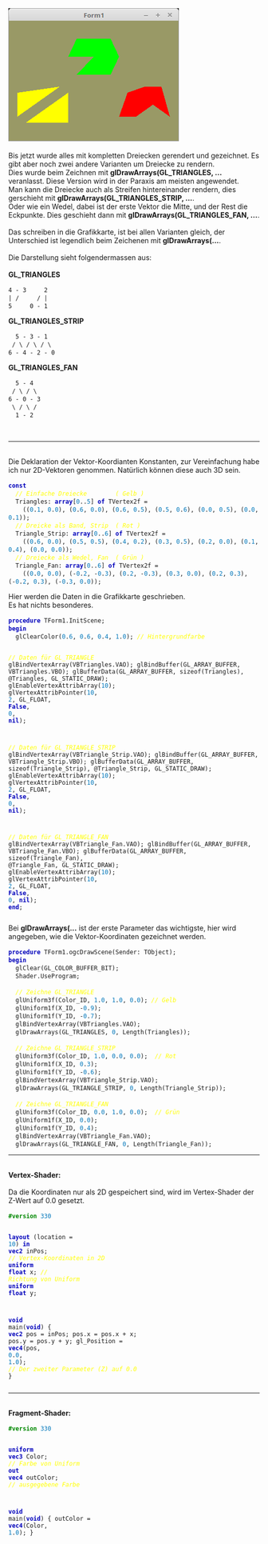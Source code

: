 <html>
<img src="image.png" alt="Selfhtml"><br><br>
Bis jetzt wurde alles mit kompletten Dreiecken gerendert und gezeichnet. Es gibt aber noch zwei andere Varianten um Dreiecke zu rendern.<br>
Dies wurde beim Zeichnen mit <b>glDrawArrays(GL_TRIANGLES, ...</b> veranlasst. Diese Version wird in der Paraxis am meisten angewendet.<br>
Man kann die Dreiecke auch als Streifen hintereinander rendern, dies gerschieht mit <b>glDrawArrays(GL_TRIANGLES_STRIP, ...</b>.<br>
Oder wie ein Wedel, dabei ist der erste Vektor die Mitte, und der Rest die Eckpunkte. Dies geschieht dann mit <b>glDrawArrays(GL_TRIANGLES_FAN, ...</b>.<br>
<br>
Das schreiben in die Grafikkarte, ist bei allen Varianten gleich, der Unterschied ist legendlich beim Zeichenen mit <b>glDrawArrays(...</b>.<br>
<br>
Die Darstellung sieht folgendermassen aus:<br>
<br>
<b>GL_TRIANGLES</b><br>
<pre><code>4 - 3     2
| /     / |
5     0 - 1</pre></code>
<b>GL_TRIANGLES_STRIP</b><br>
<pre><code>  5 - 3 - 1
 / \ / \ / \
6 - 4 - 2 - 0</pre></code>
<b>GL_TRIANGLES_FAN</b><br>
<pre><code>  5 - 4
 / \ / \
6 - 0 - 3
 \ / \ /
  1 - 2</pre></code>
<br>
<hr><br>
Die Deklaration der Vektor-Koordianten Konstanten, zur Vereinfachung habe ich nur 2D-Vektoren genommen. Natürlich können diese auch 3D sein.<br>
<pre><code><b><font color="0000BB">const</font></b>
  <i><font color="#FFFF00">// Einfache Dreiecke        ( Gelb )</font></i>
  Triangles: <b><font color="0000BB">array</font></b>[<font color="#0077BB">0</font>..<font color="#0077BB">5</font>] <b><font color="0000BB">of</font></b> TVertex2f =
    ((<font color="#0077BB">0</font>.<font color="#0077BB">1</font>, <font color="#0077BB">0</font>.<font color="#0077BB">0</font>), (<font color="#0077BB">0</font>.<font color="#0077BB">6</font>, <font color="#0077BB">0</font>.<font color="#0077BB">0</font>), (<font color="#0077BB">0</font>.<font color="#0077BB">6</font>, <font color="#0077BB">0</font>.<font color="#0077BB">5</font>), (<font color="#0077BB">0</font>.<font color="#0077BB">5</font>, <font color="#0077BB">0</font>.<font color="#0077BB">6</font>), (<font color="#0077BB">0</font>.<font color="#0077BB">0</font>, <font color="#0077BB">0</font>.<font color="#0077BB">5</font>), (<font color="#0077BB">0</font>.<font color="#0077BB">0</font>, <font color="#0077BB">0</font>.<font color="#0077BB">1</font>));
  <i><font color="#FFFF00">// Dreicke als Band, Strip  ( Rot )</font></i>
  Triangle_Strip: <b><font color="0000BB">array</font></b>[<font color="#0077BB">0</font>..<font color="#0077BB">6</font>] <b><font color="0000BB">of</font></b> TVertex2f =
    ((<font color="#0077BB">0</font>.<font color="#0077BB">6</font>, <font color="#0077BB">0</font>.<font color="#0077BB">0</font>), (<font color="#0077BB">0</font>.<font color="#0077BB">5</font>, <font color="#0077BB">0</font>.<font color="#0077BB">5</font>), (<font color="#0077BB">0</font>.<font color="#0077BB">4</font>, <font color="#0077BB">0</font>.<font color="#0077BB">2</font>), (<font color="#0077BB">0</font>.<font color="#0077BB">3</font>, <font color="#0077BB">0</font>.<font color="#0077BB">5</font>), (<font color="#0077BB">0</font>.<font color="#0077BB">2</font>, <font color="#0077BB">0</font>.<font color="#0077BB">0</font>), (<font color="#0077BB">0</font>.<font color="#0077BB">1</font>, <font color="#0077BB">0</font>.<font color="#0077BB">4</font>), (<font color="#0077BB">0</font>.<font color="#0077BB">0</font>, <font color="#0077BB">0</font>.<font color="#0077BB">0</font>));
  <i><font color="#FFFF00">// Dreiecke als Wedel, Fan  ( Grün )</font></i>
  Triangle_Fan: <b><font color="0000BB">array</font></b>[<font color="#0077BB">0</font>..<font color="#0077BB">6</font>] <b><font color="0000BB">of</font></b> TVertex2f =
    ((<font color="#0077BB">0</font>.<font color="#0077BB">0</font>, <font color="#0077BB">0</font>.<font color="#0077BB">0</font>), (-<font color="#0077BB">0</font>.<font color="#0077BB">2</font>, -<font color="#0077BB">0</font>.<font color="#0077BB">3</font>), (<font color="#0077BB">0</font>.<font color="#0077BB">2</font>, -<font color="#0077BB">0</font>.<font color="#0077BB">3</font>), (<font color="#0077BB">0</font>.<font color="#0077BB">3</font>, <font color="#0077BB">0</font>.<font color="#0077BB">0</font>), (<font color="#0077BB">0</font>.<font color="#0077BB">2</font>, <font color="#0077BB">0</font>.<font color="#0077BB">3</font>), (-<font color="#0077BB">0</font>.<font color="#0077BB">2</font>, <font color="#0077BB">0</font>.<font color="#0077BB">3</font>), (-<font color="#0077BB">0</font>.<font color="#0077BB">3</font>, <font color="#0077BB">0</font>.<font color="#0077BB">0</font>));</pre></code>
Hier werden die Daten in die Grafikkarte geschrieben.<br>
Es hat nichts besonderes.<br>
<pre><code><b><font color="0000BB">procedure</font></b> TForm1.InitScene;
<b><font color="0000BB">begin</font></b>
  glClearColor(<font color="#0077BB">0</font>.<font color="#0077BB">6</font>, <font color="#0077BB">0</font>.<font color="#0077BB">6</font>, <font color="#0077BB">0</font>.<font color="#0077BB">4</font>, <font color="#0077BB">1</font>.<font color="#0077BB">0</font>); <i><font color="#FFFF00">// Hintergrundfarbe</font></i>

  <i><font color="#FFFF00">// Daten für GL_TRIANGLE</font></i>
  glBindVertexArray(VBTriangles.VAO);
  glBindBuffer(GL_ARRAY_BUFFER, VBTriangles.VBO);
  glBufferData(GL_ARRAY_BUFFER, sizeof(Triangles), @Triangles, GL_STATIC_DRAW);
  glEnableVertexAttribArray(<font color="#0077BB">10</font>);
  glVertexAttribPointer(<font color="#0077BB">10</font>, <font color="#0077BB">2</font>, GL_FLOAT, <b><font color="0000BB">False</font></b>, <font color="#0077BB">0</font>, <b><font color="0000BB">nil</font></b>);

  <i><font color="#FFFF00">// Daten für GL_TRIANGLE_STRIP</font></i>
  glBindVertexArray(VBTriangle_Strip.VAO);
  glBindBuffer(GL_ARRAY_BUFFER, VBTriangle_Strip.VBO);
  glBufferData(GL_ARRAY_BUFFER, sizeof(Triangle_Strip), @Triangle_Strip, GL_STATIC_DRAW);
  glEnableVertexAttribArray(<font color="#0077BB">10</font>);
  glVertexAttribPointer(<font color="#0077BB">10</font>, <font color="#0077BB">2</font>, GL_FLOAT, <b><font color="0000BB">False</font></b>, <font color="#0077BB">0</font>, <b><font color="0000BB">nil</font></b>);

  <i><font color="#FFFF00">// Daten für GL_TRIANGLE_FAN</font></i>
  glBindVertexArray(VBTriangle_Fan.VAO);
  glBindBuffer(GL_ARRAY_BUFFER, VBTriangle_Fan.VBO);
  glBufferData(GL_ARRAY_BUFFER, sizeof(Triangle_Fan), @Triangle_Fan, GL_STATIC_DRAW);
  glEnableVertexAttribArray(<font color="#0077BB">10</font>);
  glVertexAttribPointer(<font color="#0077BB">10</font>, <font color="#0077BB">2</font>, GL_FLOAT, <b><font color="0000BB">False</font></b>, <font color="#0077BB">0</font>, <b><font color="0000BB">nil</font></b>);
<b><font color="0000BB">end</font></b>;</pre></code>
Bei <b>glDrawArrays(...</b> ist der erste Parameter das wichtigste, hier wird angegeben, wie die Vektor-Koordinaten gezeichnet werden.<br>
<pre><code><b><font color="0000BB">procedure</font></b> TForm1.ogcDrawScene(Sender: TObject);
<b><font color="0000BB">begin</font></b>
  glClear(GL_COLOR_BUFFER_BIT);
  Shader.UseProgram;

  <i><font color="#FFFF00">// Zeichne GL_TRIANGLE</font></i>
  glUniform3f(Color_ID, <font color="#0077BB">1</font>.<font color="#0077BB">0</font>, <font color="#0077BB">1</font>.<font color="#0077BB">0</font>, <font color="#0077BB">0</font>.<font color="#0077BB">0</font>); <i><font color="#FFFF00">// Gelb</font></i>
  glUniform1f(X_ID, -<font color="#0077BB">0</font>.<font color="#0077BB">9</font>);
  glUniform1f(Y_ID, -<font color="#0077BB">0</font>.<font color="#0077BB">7</font>);
  glBindVertexArray(VBTriangles.VAO);
  glDrawArrays(GL_TRIANGLES, <font color="#0077BB">0</font>, Length(Triangles));

  <i><font color="#FFFF00">// Zeichne GL_TRIANGLE_STRIP</font></i>
  glUniform3f(Color_ID, <font color="#0077BB">1</font>.<font color="#0077BB">0</font>, <font color="#0077BB">0</font>.<font color="#0077BB">0</font>, <font color="#0077BB">0</font>.<font color="#0077BB">0</font>);  <i><font color="#FFFF00">// Rot</font></i>
  glUniform1f(X_ID, <font color="#0077BB">0</font>.<font color="#0077BB">3</font>);
  glUniform1f(Y_ID, -<font color="#0077BB">0</font>.<font color="#0077BB">6</font>);
  glBindVertexArray(VBTriangle_Strip.VAO);
  glDrawArrays(GL_TRIANGLE_STRIP, <font color="#0077BB">0</font>, Length(Triangle_Strip));

  <i><font color="#FFFF00">// Zeichne GL_TRIANGLE_FAN</font></i>
  glUniform3f(Color_ID, <font color="#0077BB">0</font>.<font color="#0077BB">0</font>, <font color="#0077BB">1</font>.<font color="#0077BB">0</font>, <font color="#0077BB">0</font>.<font color="#0077BB">0</font>);  <i><font color="#FFFF00">// Grün</font></i>
  glUniform1f(X_ID, <font color="#0077BB">0</font>.<font color="#0077BB">0</font>);
  glUniform1f(Y_ID, <font color="#0077BB">0</font>.<font color="#0077BB">4</font>);
  glBindVertexArray(VBTriangle_Fan.VAO);
  glDrawArrays(GL_TRIANGLE_FAN, <font color="#0077BB">0</font>, Length(Triangle_Fan));</pre></code>
<hr><br>
<b>Vertex-Shader:</b><br>
<br>
Da die Koordinaten nur als 2D gespeichert sind, wird im Vertex-Shader der Z-Wert auf 0.0 gesetzt.<br>
<pre><code><b><font color="#008800">#version</font></b> <font color="#0077BB">330</font>

<b><font color="0000BB">layout</font></b> (location = <font color="#0077BB">10</font>) <b><font color="0000BB">in</font></b> <b><font color="0000BB">vec2</font></b> inPos; <i><font color="#FFFF00">// Vertex-Koordinaten in 2D</font></i>
<b><font color="0000BB">uniform</font></b> <b><font color="0000BB">float</font></b> x;                      <i><font color="#FFFF00">// Richtung von Uniform</font></i>
<b><font color="0000BB">uniform</font></b> <b><font color="0000BB">float</font></b> y;
 
<b><font color="0000BB">void</font></b> main(<b><font color="0000BB">void</font></b>)
{
  <b><font color="0000BB">vec2</font></b> pos = inPos;
  pos.x = pos.x + x;
  pos.y = pos.y + y;
  gl_Position = <b><font color="0000BB">vec4</font></b>(pos, <font color="#0077BB">0</font>.<font color="#0077BB">0</font>, <font color="#0077BB">1</font>.<font color="#0077BB">0</font>);  <i><font color="#FFFF00">// Der zweiter Parameter (Z) auf 0.0</font></i>
}
</pre></code>
<hr><br>
<b>Fragment-Shader:</b><br>
<pre><code><b><font color="#008800">#version</font></b> <font color="#0077BB">330</font>

<b><font color="0000BB">uniform</font></b> <b><font color="0000BB">vec3</font></b> Color;  <i><font color="#FFFF00">// Farbe von Uniform</font></i>
<b><font color="0000BB">out</font></b> <b><font color="0000BB">vec4</font></b> outColor;   <i><font color="#FFFF00">// ausgegebene Farbe</font></i>

<b><font color="0000BB">void</font></b> main(<b><font color="0000BB">void</font></b>)
{
  outColor = <b><font color="0000BB">vec4</font></b>(Color, <font color="#0077BB">1</font>.<font color="#0077BB">0</font>);
}
</pre></code>

</html>
